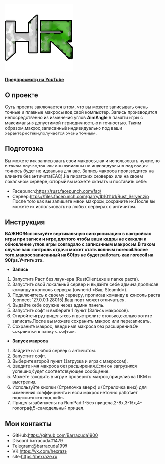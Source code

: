 ![GitHub](logo_site.png)

[**Предпросмотр на YouTube**](https://youtu.be/smiiNJZc-g0)

## О проекте
  
Суть проекта заключается в том, что вы можете записывать очень точные и плавные макросы под свой компьютер.
Запись производится непосредственно из изменения углов **AimAngle** в памяти игры с максимально допустимой периодичностью и точностью.
Таким образом,макрос,записанный индивидуально под ваши характеристики,получается очень точным.

## Подготовка
Вы можете как записываать свои макросы,так и использовать чужие,но в таком случае,так как они записаны не индивидуально под вас,их точнось будет не идеальна для вас.
Запись макроса производится на клиенте без античита(EAC).На пиратских серверах или на своем локальном сервере,который вы можете скачать и поставить себе:
* Facepunch:https://rust.facepunch.com/faq/ 
* Сервер:https://files.facepunch.com/garry/1b1011b1/Rust_Server.zip
После того как вы запишете мвои макросы,сохраните их.После вы можете их использовать на любых серверах с античитом.

## Инструкция
  **ВАЖНО!Используйте вертикальную синхронизацию в настройках игры при записи и игре,для того чтобы ваши кадры не скакали и обновление углов игры совпадало с записанным макросом.В таком случае ваш контроль отдачи может стать полным norecoil.Более того,макрос записанный на 60fps не будет работать как norecoil на 90fps.Учтите это.**

* **Запись**
1. Запустите Раст без лаунчера (RustClient.exe в папке раста).
2. Запустите свой локальный сервер и выдайте себе админа,прописав команду в консоль сервера (ownerid <Ваш SteamId>).
3. Подключитесь к своему серверу, прописав команду в консоль раста (connect 127.0.0.1:28015).Ваш порт может отличаться.
4. Выдайте себе оружие через админ панель.
5. Запустите софт и выберите 1 пункт (Запись макросов).
6. Откройте игру,прицельтесь и выстрелите столько,сколько хотите записать.После вы можете сохранить макрос или перезаписать.
7. Сохраните макрос, введя имя макроса без расширения.Он сохранится в папку с софтом.
* **Запуск макроса**
1. Зайдите на любой сервер с античитом.
2. Запустите софт.
3. Выберите второй пункт (Загрузка и игра с макросом).
4. Введите имя макроса без расширения.Если он загрузился успешно,будет соответствующее сообщение.
5. Можете заходить в игру и проверить макрос,прицелив на ПКМ и выстрелив.
6. Используйте кнопки (Стрелочка вверх) и (Стрелочка вниз) для изменения коэффициента и если макрос неточно работает подгоните его под себя.
7. Прицелы забинжены на NumPad:1-Без прицела,2-8x,3-16x,4-голограф,5-самодельный прицел.


## Мои контакты
* GitHub:https://github.com/Barracuda1900
* Discord:barracuda#1479
* Telegram:@barracuda1999
* VK:https://vk.com/hexraze
* site:https://hexraze.ru
